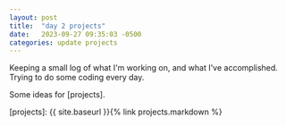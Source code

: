 ```yaml
---
layout: post
title:  "day 2 projects"
date:   2023-09-27 09:35:03 -0500
categories: update projects
---
```


Keeping a small log of what I'm working on, and what I've accomplished. Trying to do some coding every day. 

Some ideas for [projects].

[projects]: {{ site.baseurl }}{% link projects.markdown %}